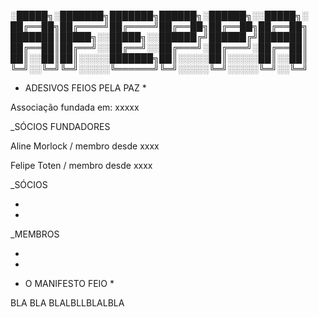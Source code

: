
░█████╗░███████╗███████╗██████╗░██████╗░░█████╗░
██╔══██╗██╔════╝██╔════╝██╔══██╗██╔══██╗██╔══██╗
███████║█████╗░░█████╗░░██████╔╝██████╔╝███████║
██╔══██║██╔══╝░░██╔══╝░░██╔═══╝░██╔═══╝░██╔══██║
██║░░██║██║░░░░░███████╗██║░░░░░██║░░░░░██║░░██║
╚═╝░░╚═╝╚═╝░░░░░╚══════╝╚═╝░░░░░╚═╝░░░░░╚═╝░░╚═╝


* ADESIVOS FEIOS PELA PAZ *

Associação fundada em: xxxxx

_SÓCIOS FUNDADORES

Aline Morlock / membro desde xxxx

Felipe Toten / membro desde xxxx

_SÓCIOS

-


-

_MEMBROS

-

-



* O MANIFESTO FEIO *


BLA BLA BLALBLLBLALBLA
